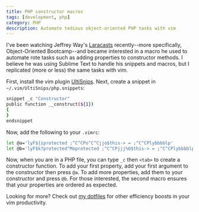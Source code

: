 ```yaml
---
title: PHP constructor macros
tags: [development, php]
category: PHP
description: Automate tedious object-oriented PHP tasks with vim
---
```


I've been watching Jeffrey Way's [Laracasts][laracasts] recently--more
specifically, Object-Oriented Bootcamp--and became interested in a macro he used
to automate rote tasks such as adding properties to constructor methods. I
believe he was using Sublime Text to handle his snippets and macros, but I
replicated (more or less) the same tasks with vim.

First, install the vim plugin [UltiSnips][ultisnips]. Next, create a snippet in
`~/.vim/UltiSnips/php.snippets`:

~~~sh
snippet _c "Constructor"
public function __construct(${1})
{
}
endsnippet
~~~

Now, add the following to your `.vimrc`:

~~~sh
let @a='lyF${iprotected ;^C^CPo^C^Cjjo$this-> = ;^C^CPlybbbblp'
let @b='lyF$k?protected^Moprotected ;^C^CPjjj%O$this-> = ;^C^CPlybbbblp'
~~~

Now, when you are in a PHP file, you can type	`_c` then `<tab>` to create a
constructor function. To add your first property, add your first argument to the
constructor then press `@a`. To add more properties, add them to your
constructor and press `@b`. For those interested, the second macro ensures that
your properties are ordered as expected.

Looking for more? Check out [my dotfiles][dotfiles] for other efficiency boosts
in your vim productivity.

[laracasts]: https://laracasts.com "Laracasts"
[ultisnips]: https://github.com/SirVir/ultisnips "UltiSnips"
[dotfiles]: https://github.com/dstrunk/dotfiles "my dotfiles"
